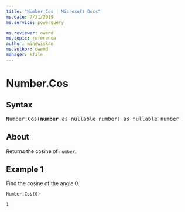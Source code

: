 ```yaml
---
title: "Number.Cos | Microsoft Docs"
ms.date: 7/31/2019
ms.service: powerquery

ms.reviewer: owend
ms.topic: reference
author: minewiskan
ms.author: owend
manager: kfile
---
```

# Number.Cos

## Syntax

<pre>
Number.Cos(<b>number</b> as nullable number) as nullable number 
</pre>
  
## About  
Returns the cosine of `number`.

## Example 1
Find the cosine of the angle 0.

```powerquery-m
Number.Cos(0)
```

`1`

